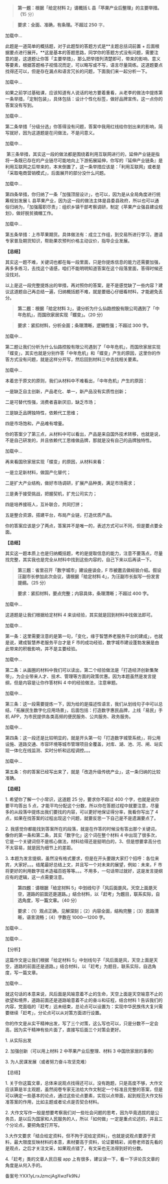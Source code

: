 > **第一题：根据「给定材料 2」请概括 L 县「苹果产业后整理」的主要举措。（1**5 分）

> **要求：全面、准确，有条理。不超过 250** 字。

加载中...

此题是一道简单的概括题，对于此题型的答题方式是**主题总括词前置 + 后面根据要点进行展开。**这是基本的答题思路，同学你的答题方式没有问题，需要注意的是，这道题让你答「主要举措」，那么把举措列清楚即可，带来的影响、意义等要素，根据答题格子视情况而定，可以略写或不写，语言尽量简练。这道题要点找得还可以，但是存在漏点和语言冗长的问题，下面我们来一起分析一下。

加载中...

如果之前学过基础课，应该知道有人说话的地方要着重看，从老李的做法中提炼第一条举措，「定制包装」，具体包括：设计个性化标签，做好品牌宣传。这一点你的答案没有写到。

加载中...

第二条举措「分级分选」你答得没有问题，答案中我用红线给你划出来的影响，简写就好，因为这道题是在问做法，不是问意义。

加载中...

 第三条举措，其实这一段的做法都是围绕着利用互联网进行的，延伸产业链是指将一条既已存在的产业链尽可能地向上下游拓展延伸，你写的『延伸产业链条』是利用互联网之后带来的，本末倒置了，这一条举措应该是：「利用互联网」或者是「采取电商营销模式」，后面展开的部分没什么问题。

加载中...

第四条举措，你归纳了一条「加强顶层设计」，也可以，因为是从全局角度进行统筹规划发展 L 县苹果产业，因为这一段的做法主体是县委县政府，所以也可以通俗归纳为，「加强履职尽责」：组织乡镇干部考察调研，制定《苹果产业强县建设规划》，做好脱贫摘帽工作。

加载中...

第五条举措：上市苹果期货。具体做法有：成立工作组，到交易所进行学习，邀请专家普及期货知识，帮助果农预判价格主动议价，指导企业发展。

**【总结】**

其实这一题不难，关键词也都在每一段里面，只是你提炼信息的能力还需要加强，再多多练习，去找这个语感，咱们不能明明知道答案在这个段落里面，答得时候还没找对。

以上是这一段完整提炼出的举措，再对照你的答案，是不是感觉缺了一些内容？建议这道题自己再总结一遍，归纳概括题不难，就是要细心仔细看材料，才能避免丢分。 

> **第二题：根据「给定材料 3」，请分析为什么仙路控股有限公司遇到了「中年危机」，而国欣家居实现「蝶变」。（20 分）**

> **要求：紧扣材料，分析全面；条理清晰，逻辑性强；不超过 300 字。**

加载中...

第二题让我们分析为什么仙路控股有限公司遇到了「中年危机」，而国欣家居实现「蝶变」，其实也就是分别作答「中年危机」和「蝶变」产生的原因，这里你的作答方式没有问题，就是这样分开写，然后回到材料三中去找相关要素。

加载中...

本着忠于原文的原则，我们从材料中不难看出，「中年危机」产生的原因：

一是缺乏自主创新，产品老化、单一，新产品没有实质性创新；

二是可替代性强，消费者喜新厌旧，缺乏市场；

三是缺乏品牌独特性，依赖代工思维；

四是市场饱和，产品难有增量。

你的答案少了第三点，从材料中可以看出，产品是来自国外技术转移，也就是说，不是自己研发的，并且依赖代工思维做品牌，那就是没有自己的品牌独特性。

加载中...

再来看国欣家居实现「蝶变」的原因，从材料来看：

一是立足新材料，做国产化替代；

二是扩大产业结构，做好市场调研，扩展产品种类，满足市场需求；

三是勇于接受挑战，把握契机，扩充公司实力；

四是培养接班人，互补联合，共同打拼；

五是整合资源，搭建平台，布局产业链，打造优质产品。

你的答案应该是少了两点，答案并不是唯一的，表述方式可以不同，但是要点要全面。

**【总结】**

其实这一题本质上也是归纳概括题，考的是提取信息的能力，注意不要落点，尽量找完整，其实我也是完全从材料中找到这些内容的，自己下来以后再读一下。 

> **第三题：省里召开「数字城市」建设座谈会，F 市被邀去做经验介绍。假设汪副市长参加此次会议，请根据「给定材料 4」，为汪副市长拟写一份发言提纲。（25 分）**

> **要求：紧扣材料，要点完整；内容具体，条理清晰；不超过 400 字。**

加载中...

这道题是让我们根据给定材料 4 来谈经验，其实就是回到材料中找做法即可。

加载中...

第一条：这里需要注意的是第一句，「变化，缘于智慧养⽼服务平台的建成」，也就是说，建成智慧养⽼服务平台才是 F 市的成功经验，数字城市建设蓬勃发展是由此带来的积极影响，并不是主要经验。

加载中...

第二条：从画圈的材料中我们可以读出，第二个经验做法是「打造经济创新集聚带」，为企业带来人才、技术、管理等方面的政策优惠。因为本题虽然是发言提纲，但是内容是让你作答材料 4 中的经验做法，注意审题。

加载中...

第三条：这一段需要提炼一下，因为给的是描述性语言，我们从划线句子中可以总结，「拓展民生数字化应用场景」，后面包括：打造数字惠⺠品牌，上线「易民」⼿机 APP，为市⺠提供各类⾼频的便⺠服务、公共服务、政务服务。

加载中...

第四条：这一段还是比较明显的，就是开头第一句「打造数字城管系统」，将公⽤设施、道路交通、市容环境等城市管理项⽬全覆盖，对库、湖、池、河、闸、站实现⼀体化在线监测、实时分析和远程调控。。。

加载中...

第五条：你的答案已经写出来了，就是「改造升级传统产业」，这一条归纳的比较准确。

**【总结】**

1\. 希望你了解一个小常识，这道题 25 分，要求你不超过 400 个字，也就是说你要平均答出 5 点，才能平均分配这个分数，所以你在答题过程中就要注意，尽量多的从段落中提炼出我们要找的内容，可以更好地保证得分率，我看你写出了 4 点，如果在找答案的过程出现这个问题，就要反思一下自己是不是遗漏要点了。

2\. 我感觉你都能找到答案所在的段落，就是在作答的时候没有答出那个关键词，像你的第一条和第二条，其实「数字化」这个词在整个材料 4 中出现了很多次，它是一个关键词但不是核心做法，材料给得还是挺明白的，3、但是想要拿高分也不太容易，就是因为细节上的差距。

3\. 本题为发言提纲，虽然没有格式要求，但是在开头要跟大家打个招呼：各位来宾，大家好。。。结尾最好总结上文，并且写一个对未来的展望，例如：未来，F 市将更好的利用数字技术造福百姓等等。。。不用多，一句话带过就好，这是发言提纲应有的逻辑，这一点需要注意。 

> **第四题：请根据「给定材料 5」中划线句子「风后面是风，天空上面是天空，道路的前面还是道路。」结合材料，以「赶考」为题目，联系实际，自选角度，写一篇文章。（40 分）**

> **要求：（1）观点正确，见解深刻；（2）内容全面，结构完整；（3）思路清晰，语言流畅；（4）字数在 1000—1200 字。**

加载中...

加载中...

【分析】

这篇作文是让我们根据「给定材料 5」中划线句⼦「风后面是风，天空上面是天空，道路的前面还是道路。」结合材料，以「赶考」为题目，联系实际，自选角度，写一篇文章。

加载中...

就这句话的本意来说，风后面是风喻意着不止的生命，天空上面是天空喻意不止的欲望和境界，道路前面还是道路喻意着不止的奋斗和征程，结合材料 1 告诉我们的内容，党面临的『赶考』远未结束，总论点可以设置为：实现中华民族伟大复兴需要继续「赶考」，分论点可以从对策方面进行设置。

你的作文是从实干精神出发，写了三个对策，这么写也可以，只是分数不一定会高，因为实干精神有些片面了，直接写后面三个对策会更好。

1\. 从实际出发

2\. 加强创新（可以用上材料 2 中苹果产业后整理、材料 3 中国欣家居的事例）

3\. 为人民谋发展（或者努力奋斗攻坚克难）

【总结】

1\. 关于你这篇文章，总体来说观点找得还可以，没有跑题，只是高度不够，大作文应该算是半主观题，虽然阅卷专家无法给大作文制定一个标准且完整的答案，但是可以确定一些基本的论点，通过这些论点要素，实现以点带面，起到规范大作文标准答案的作用，比如主题或者论点是否契合材料。

2\. 大作文写作一般是想要考察我们对一些社会问题的思考，因为毕竟选拔的是公务员，是以后为国家和人民服务的人，所以「如何做」一定是重点论述的，并且三个分论点，要把角度打开写。

3.大作文要求「结合给定资料，但不拘于泥给定资料」，也就是说观点要源于资料，最大限度反映材料的本意，素材要高于资料，论证要精彩，阅卷老师首先看的是观点，之后才关注文采，如果观点错了，有文采也无法得到好的分数。 

4.「赶考」类的文章人民日报 app 上有很多，建议读一下，看一下评论员文章的角度是从何入手的。

备案号:YXX1yLrxJzmcjAgXwzFk9NJ
